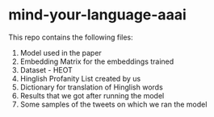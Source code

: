 # mind-your-language-aaai

This repo contains the following files:
1. Model used in the paper
2. Embedding Matrix for the embeddings trained
3. Dataset - HEOT
4. Hinglish Profanity List created by us
5. Dictionary for translation of Hinglish words
6. Results that we got after running the model
7. Some samples of the tweets on which we ran the model
